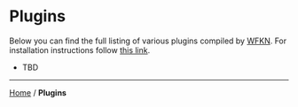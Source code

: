 # Plugins

Below you can find the full listing of various plugins compiled by [WFKN](https://github.com/WFKN). For installation instructions follow [this link](https://wfkn.github.io/Repository#plugins-1).

- TBD

____
[Home](https://wfkn.github.io/Repository) / **Plugins**
